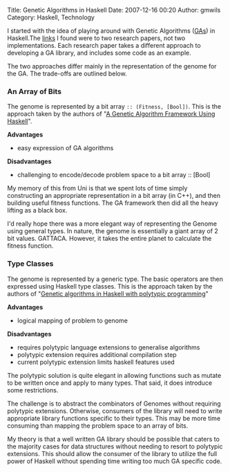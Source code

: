 Title: Genetic Algorithms in Haskell
Date: 2007-12-16 00:20
Author: gmwils
Category: Haskell, Technology

I started with the idea of playing around with Genetic Algorithms
([GAs][]) in Haskell.The [links][] I found were to two research papers,
not two implementations. Each research paper takes a different approach
to developing a GA library, and includes some code as an example.

The two approaches differ mainly in the representation of the genome for
the GA. The trade-offs are outlined below.

### An Array of Bits

The genome is represented by a bit array `:: (Fitness, [Bool])`. This is
the approach taken by the authors of "[A Genetic Algorithm Framework
Using Haskell][]".

**Advantages**

-   easy expression of GA algorithms

**Disadvantages**

-   challenging to encode/decode problem space to a bit array :: [Bool]

My memory of this from Uni is that we spent lots of time simply
constructing an appropriate representation in a bit array (in C++), and
then building useful fitness functions. The GA framework then did all
the heavy lifting as a black box.

I'd really hope there was a more elegant way of representing the Genome
using general types. In nature, the genome is essentially a giant array
of 2 bit values. GATTACA. However, it takes the entire planet to
calculate the fitness function.

### Type Classes

The genome is represented by a generic type. The basic operators are
then expressed using Haskell type classes. This is the approach taken by
the authors of "[Genetic algorithms in Haskell with polytypic
programming][]"

**Advantages**

-   logical mapping of problem to genome

**Disadvantages**

-   requires polytypic language extensions to generalise algorithms
-   polytypic extension requires additional compilation step
-   current polytypic extension limits haskell features used

The polytypic solution is quite elegant in allowing functions such as
mutate to be written once and apply to many types. That said, it does
introduce some restrictions.

The challenge is to abstract the combinators of Genomes without
requiring polytypic extensions. Otherwise, consumers of the library will
need to write appropriate library functions specific to their types.
This may be more time consuming than mapping the problem space to an
array of bits.

My theory is that a well written GA library should be possible that
caters to the majority cases for data structures without needing to
resort to polytypic extensions. This should allow the consumer of the
library to utilize the full power of Haskell without spending time
writing too much GA specific code.

  [GAs]: http://en.wikipedia.org/wiki/Genetic_algorithm
  [links]: http://haskell.org/haskellwiki/Applications_and_libraries/Genetic_programming
  [A Genetic Algorithm Framework Using Haskell]: http://www.comp.rgu.ac.uk/staff/jm/myPublications.html
  [Genetic algorithms in Haskell with polytypic programming]: http://www.cs.chalmers.se/~patrikj/poly/others/geneticalgorithmsinhaskellwithpolytypicprogramming.ps.gz
